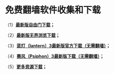 # 免费翻墙软件收集和下载 
<p>（1）<strong><a href="https://github.com/sglfree/freesky" target="_blank">最新版自由门下载</a>；</strong></p>
<p>（2）<strong><a href="https://git.io/gofree" target="_blank">最新版无界浏览下载</a>；</strong></p>
<p>（3）<strong><a href="https://github.com/getlantern/forum/issues/833" target="_blank">蓝灯（lantern）3最新版官方下载（无需翻墙）</a>；</strong></p>
<p>（4）<strong><a href="https://s3.amazonaws.com/0ozb-6kaj-r0p8/zh.html" target="_blank">赛风（Psiphon）3最新版下载（无需翻墙）</a>；</strong></p>
<p>（5）<strong><a href="http://skip.stuns.org/res-download/" target="_blank">更多资源下载</a>；</strong></p>

